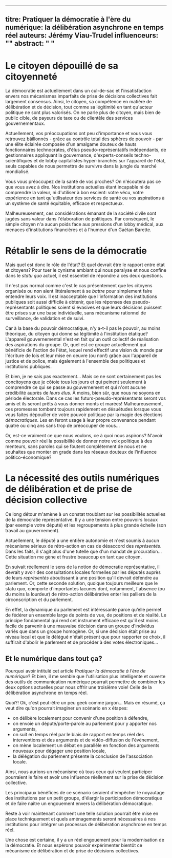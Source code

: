------------------
titre: Pratiquer la démocratie à l'ère du numérique: la délibération asynchrone en temps réel
auteurs: Jérémy Viau-Trudel
influenceurs: ""
abstract: " "
------------------

# Le citoyen dépouillé de sa citoyenneté

La démocratie est actuellement dans un cul-de-sac et l'insatisfaction envers nos mécanismes imparfaits de prise de décisions collectives fait largement consensus.  Ainsi, le citoyen, sa compétence en matière de délibération et de décision, tout comme sa légitimité en tant qu'acteur politique ne sont plus valorisés. On ne parle plus de citoyen, mais bien de public cible, de payeurs de taxe ou de clientèle des services gouvernementaux.

Actuellement, vos préoccupations ont peu d'importance et vous vous retrouvez bâillonnés - grâce au contrôle total des sphères de pouvoir - par une élite éclairée composée d'un amalgame douteux de hauts fonctionnaires technocrates, d'élus pseudo-représentatifs indépendants, de gestionnaires appliquant la gouvernance, d'experts-conseils techno-scientifiques et de lobby capitalistes hyper-branchés sur l'appareil de l'état, seuls capables de nous permettre de survivre dans la jungle du marché mondialisé.

Vous vous préoccupez de la santé de vos proches? On n'écoutera pas ce que vous avez à dire. Nos institutions actuelles étant incapable ni de comprendre la valeur, ni d'utiliser à bon escient: votre vécu, votre expérience en tant qu'utilisateur des services de santé ou vos aspirations à un système de santé équitable, efficace et respectueux.

Malheureusement, ces considérations émanant de la société civile sont jugées sans valeur dans l'élaboration de politiques. Par conséquent, le simple citoyen n'a aucun poids face aux pressions d'un lobby médical, aux menaces d'institutions financières et à l'humeur d'un Gaétan Barette.

# Rétablir le sens de la démocratie

Mais quel est donc le rôle de l'état? Et quel devrait être le rapport entre état et citoyens? Pour tuer le cynisme ambiant qui nous paralyse et nous confine dans le *statu quo* actuel, il est essentiel de répondre à ces deux questions.

Il n'est pas normal comme c'est le cas présentement que les citoyens organisés ou non aient littéralement à se *battre* pour simplement faire entendre leurs voix. Il est inacceptable que l'information des institutions publiques soit aussi difficile à obtenir, que les réponses des pseudo-représentants politiques soient si évasives et que leurs décisions puissent être prises sur une base individuelle, sans mécanisme rationnel de surveillance, de validation et de suivi.

Car à la base du pouvoir démocratique, n'y a-t-il pas le pouvoir, au moins théorique, du citoyen qui donne sa légitimité à l'institution étatique? L'appareil gouvernemental n'est en fait qu'un outil collectif de réalisation des aspirations du groupe. Or, quel est ce groupe actuellement qui bénéficie de l'action de l'état, lequel rend effectif une vision du monde par l'écriture de lois et leur mise en oeuvre (ou non!) grâce aux l'appareil de justice et de police, mais également à l'ensemble des politiques et institutions publiques.

 Et bien, je ne sais pas exactement... Mais ce ne sont certainement pas les concitoyens que je côtoie tous les jours et qui peinent seulement à comprendre ce qui se passe au gouvernement et qui n'ont aucune crédibilité auprès de *leurs élus*. À moins, bien sûr, que nous ne soyons en période électorale. Dans ce cas les futurs-pseudo-représentants seront vos amis et ils seront prêts à vous donner monts et marées! Malheureusement, ces promesses tombent toujours rapidement en désuétudes lorsque vous vous faites dépouiller de votre pouvoir politique par la magie des élections *démocratiques*. Les  en feront usage à leur propre convenance pendant quatre ou cinq ans sans trop de préoccuper de vous...

Or, est-ce vraiment ce que nous voulons, ce à quoi nous aspirons? N'avoir comme pouvoir réel la possibilité de donner notre voix politique à des menteurs, sans paroles qui se foutent complètement de nous et ne souhaites que monter en grade dans les réseaux douteux de l'influence politico-économique?

# La nécessité des outils numériques de délibération et de prise de décision collective

Ce long détour m'amène à un constat troublant sur les possibilités actuelles de la démocratie représentative. Il y a une tension entre pouvoirs locaux (par exemple votre député) et les regroupements à plus grande échelle (son travail au gouvernement).

Actuellement, le député a une entière autonomie et n'est soumis à aucun mécanisme sérieux de rétro-action en cas de désaccord des *représentés*. Dans les faits, il s'agit plus d'une tutelle que d'un mandat de procuration... Cette situation me gène et frustre beaucoup en tant que citoyen.

En suivait réellement le sens de la notion de démocratie représentative, il devrait y avoir des consultations locales formelles par les députés auprès de leurs *représentés* aboutissant à une position qu'il devrait défendre au parlement. Or, cette seconde solution, quoique toujours meilleure que le statu quo, comporte d'importantes lacunes dont, notamment, l'absence (ou du moins la lourdeur) de rétro-action délibérative enter les palliers de la circonscription et du parlement.

En effet, la dynamique du parlement est intéressante parce qu’elle permet de fédérer un ensemble large de points de vue, de positions et de réalité. Le principe fondamental qui rend cet instrument efficace est qu'il est moins facile de parvenir à une mauvaise décision dans un groupe d'individus variés que dans un groupe homogène. Or, si une décision était prise au niveau local et que le délégué n'était présent que pour rapporter ce choix, il suffirait d'abolir le parlement et de procéder à des votes électroniques...

## Et le numérique dans tout ça?

Pourquoi avoir intitulé cet article *Pratiquer la démocratie à l'ère de numérique*? Et bien, il me semble que l'utilisation plus intelligente et ouverte des outils de communication numérique pourrait permettre de combiner les deux options actuelles pour nous offrir une troisième voie! Celle de la délibération asynchrone en temps réel.

Quoi?! Ok, c'est peut-être un peu geek comme jargon... Mais en résumé, ça veut dire qu'on pourrait imaginer un scénario en x étapes:    
  - on délibère localement pour convenir d'une position à défendre,
  - on envoie un député/porte-parole au parlement pour y apporter nos arguments,
  - on suit en temps réel par le biais de rapport en temps réel des interventions et des arguments et de vidéo-diffusion de l'évènement,
  - on mène localement un débat en parallèle en fonction des arguments nouveaux pour dégager une position locale,
  - la délégation du parlement présente la conclusion de l'association locale.

Ainsi, nous aurions un mécanisme où tous ceux qui veulent participer pourraient le faire et avoir une influence réellement sur la prise de décision collective.

Les principaux bénéfices de ce scénario seraient d'empêcher le noyautage des institutions par un petit groupe, d'élargir la participation démocratique et de faire naitre un engouement envers la délibération démocratique.

Reste à voir maintenant comment une telle solution pourrait être mise en place techniquement et quels aménagements seront nécessaires à nos institutions pour intégrer un processus de délibération asynchrone en temps réel.

Une chose est certaine, il y a un réel engouement pour la modernisation de la démocratie. Et nous espérons pouvoir expérimenter bientôt ce mécanisme de délibération et de prise de décisions collectives.
